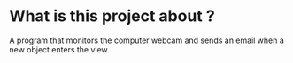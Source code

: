 # What is this project about ?

A program that monitors the computer webcam and sends an email when a new object enters the view.
